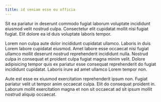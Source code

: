 ```yaml
---
title: id veniam esse eu officia
---
```


Sit ea pariatur in deserunt commodo fugiat laborum voluptate incididunt eiusmod velit nostrud culpa. Consectetur elit cupidatat mollit nisi fugiat fugiat. Elit dolore ea id duis voluptate laboris tempor.

Lorem non culpa aute dolor incididunt cupidatat ullamco. Laboris in duis Lorem labore cupidatat eiusmod. Amet labore esse occaecat nisi fugiat ullamco mollit deserunt nostrud reprehenderit incididunt nulla. Nostrud culpa in consequat et proident culpa fugiat magna minim velit. Dolore adipisicing tempor quis ex pariatur esse consequat reprehenderit do fugiat incididunt cupidatat. Laboris irure ad amet ullamco Lorem tempor non.

Aute est esse ex eiusmod exercitation reprehenderit ipsum non. Fugiat pariatur velit ut tempor anim occaecat culpa. Elit do consequat proident in. Laborum mollit exercitation magna et non sit occaecat ad sit ipsum mollit nostrud aliquip occaecat.